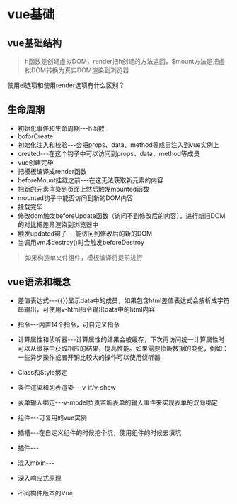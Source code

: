 # vue基础

## vue基础结构

>h函数是创建虚拟DOM，render把h创建的方法返回，$mount方法是把虚拟DOM转换为真实DOM渲染到浏览器

使用el选项和使用render选项有什么区别？

## 生命周期

- 初始化事件和生命周期---h函数
- boforCreate
- 初始化注入和校验---会把props、data、method等成员注入到vue实例上
- created---在这个钩子中可以访问到props、data、method等成员
- vue创建完毕
- 把模板编译成render函数
- beforeMount挂载之前---在这无法获取新元素的内容
- 把新的元素渲染到页面上然后触发mounted函数
- mounted钩子中能否访问到新的DOM内容
- 挂载完毕
- 修改dom触发beforeUpdate函数（访问不到修改后的内容），进行新旧DOM的对比把差异渲染到浏览器中
- 触发updated钩子---能访问到修改后的新的DOM
- 当调用vm.$destroy()时会触发beforeDestroy

> 如果构造单文件组件，模板编译将提前进行

## vue语法和概念

- 差值表达式---{{}}显示data中的成员，如果包含html差值表达式会解析成字符串输出，可使用v-html指令输出data中的html内容
- 指令---内置14个指令，可自定义指令
- 计算属性和侦听器---计算属性的结果会被缓存，下次再访问统一计算属性时可以从缓存中获取相应的结果，提高性能。如果需要侦听数据的变化，例如：一些异步操作或者开销比较大的操作可以使用侦听器
- Class和Style绑定
- 条件渲染和列表渲染---v-if/v-show
- 表单输入绑定---v-model负责监听表单的输入事件来实现表单的双向绑定

- 组件---可复用的vue实例
- 插槽---在自定义组件的时候挖个坑，使用组件的时候去填坑
- 插件---
- 混入mixin---
- 深入响应式原理
- 不同构件版本的Vue
